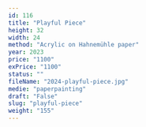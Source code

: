 ```yaml
---
id: 116
title: "Playful Piece"
height: 32
width: 24
method: "Acrylic on Hahnemühle paper"
year: 2023
price: "1100"
exPrice: "1100"
status: ""
fileName: "2024-playful-piece.jpg"
medie: "paperpainting"
draft: "False"
slug: "playful-piece"
weight: "155"
---
```

